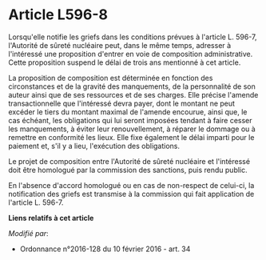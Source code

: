 # Article L596-8

Lorsqu'elle notifie les griefs dans les conditions prévues à l'article L. 596-7, l'Autorité de sûreté nucléaire peut, dans le
même temps, adresser à l'intéressé une proposition d'entrer en voie de composition administrative. Cette proposition suspend
le délai de trois ans mentionné à cet article. 

La proposition de composition est déterminée en fonction des circonstances et de la gravité des manquements, de la
personnalité de son auteur ainsi que de ses ressources et de ses charges. Elle précise l'amende transactionnelle que
l'intéressé devra payer, dont le montant ne peut excéder le tiers du montant maximal de l'amende encourue, ainsi que, le cas
échéant, les obligations qui lui seront imposées tendant à faire cesser les manquements, à éviter leur renouvellement, à
réparer le dommage ou à remettre en conformité les lieux. Elle fixe également le délai imparti pour le paiement et, s'il y a
lieu, l'exécution des obligations. 

Le projet de composition entre l'Autorité de sûreté nucléaire et l'intéressé doit être homologué par la commission des
sanctions, puis rendu public. 

En l'absence d'accord homologué ou en cas de non-respect de celui-ci, la notification des griefs est transmise à la
commission qui fait application de l'article L. 596-7.

**Liens relatifs à cet article**

_Modifié par_:

  - Ordonnance n°2016-128 du 10 février 2016 - art. 34
